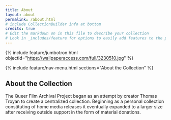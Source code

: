 ```yaml
---
title: About
layout: about
permalink: /about.html
# include CollectionBuilder info at bottom
credits: true
# Edit the markdown on in this file to describe your collection
# Look in _includes/feature for options to easily add features to the page
---
```


{% include feature/jumbotron.html objectid="https://wallpaperaccess.com/full/3230510.jpg" %}

{% include feature/nav-menu.html sections="About the Collection" %}

## About the Collection

The Queer Film Archival Project began as an attempt by creator Thomas Troyan to create
a centralized collection. Beginning as a personal collection constituting of home media
releases it eventually expanded to a larger size after receiving outside support in the form of
material donations.





